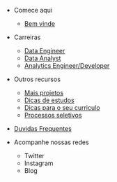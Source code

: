 
- Comece aqui
  - [Bem vinde](/#bem-vinde)

- Carreiras
  - [Data Engineer](carreiras/data-engineer/)
  - [Data Analyst](carreiras/data-analyst/)
  - [Analytics Engineer/Developer](carreiras/analytics-engineer/)

- Outros recursos
  - [Mais projetos](recursos/projetos/)
  - [Dicas de estudos](recursos/dicas-estudo/)
  - [Dicas para o seu curriculo](recursos/dicas-curriculo/)
  - [Processos seletivos](recursos/desafios/)

- [Duvidas Frequentes](faq/)

- Acompanhe nossas redes
  - Twitter
  - Instagram
  - Blog